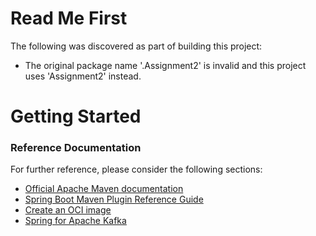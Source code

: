 # Read Me First
The following was discovered as part of building this project:

* The original package name '.Assignment2' is invalid and this project uses 'Assignment2' instead.

# Getting Started

### Reference Documentation
For further reference, please consider the following sections:

* [Official Apache Maven documentation](https://maven.apache.org/guides/index.html)
* [Spring Boot Maven Plugin Reference Guide](https://docs.spring.io/spring-boot/docs/2.7.11/maven-plugin/reference/html/)
* [Create an OCI image](https://docs.spring.io/spring-boot/docs/2.7.11/maven-plugin/reference/html/#build-image)
* [Spring for Apache Kafka](https://docs.spring.io/spring-boot/docs/2.7.11/reference/htmlsingle/#messaging.kafka)

